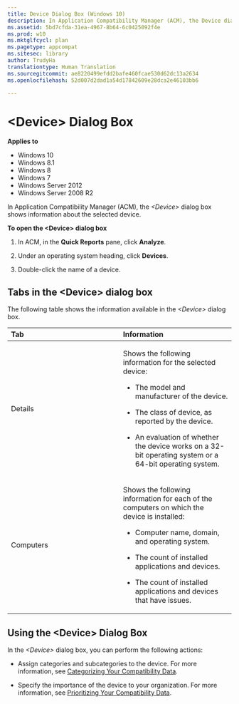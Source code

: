 ```yaml
---
title: Device Dialog Box (Windows 10)
description: In Application Compatibility Manager (ACM), the Device dialog box shows information about the selected device.
ms.assetid: 5bd7cfda-31ea-4967-8b64-6c0425092f4e
ms.prod: w10
ms.mktglfcycl: plan
ms.pagetype: appcompat
ms.sitesec: library
author: TrudyHa
translationtype: Human Translation
ms.sourcegitcommit: ae8220499efdd2bafe460fcae530d62dc13a2634
ms.openlocfilehash: 52d007d2dad1a54d17842609e28dca2e46103bb6

---
```


# &lt;Device&gt; Dialog Box


**Applies to**

-   Windows 10
-   Windows 8.1
-   Windows 8
-   Windows 7
-   Windows Server 2012
-   Windows Server 2008 R2

In Application Compatibility Manager (ACM), the *&lt;Device&gt;* dialog box shows information about the selected device.

**To open the &lt;Device&gt; dialog box**

1.  In ACM, in the **Quick Reports** pane, click **Analyze**.

2.  Under an operating system heading, click **Devices**.

3.  Double-click the name of a device.

## <a href="" id="tabs-in-the--device--dialog-box"></a>Tabs in the &lt;Device&gt; dialog box


The following table shows the information available in the *&lt;Device&gt;* dialog box.

<table>
<colgroup>
<col width="50%" />
<col width="50%" />
</colgroup>
<thead>
<tr class="header">
<th align="left">Tab</th>
<th align="left">Information</th>
</tr>
</thead>
<tbody>
<tr class="odd">
<td align="left"><p>Details</p></td>
<td align="left"><p>Shows the following information for the selected device:</p>
<ul>
<li><p>The model and manufacturer of the device.</p></li>
<li><p>The class of device, as reported by the device.</p></li>
<li><p>An evaluation of whether the device works on a 32-bit operating system or a 64-bit operating system.</p></li>
</ul></td>
</tr>
<tr class="even">
<td align="left"><p>Computers</p></td>
<td align="left"><p>Shows the following information for each of the computers on which the device is installed:</p>
<ul>
<li><p>Computer name, domain, and operating system.</p></li>
<li><p>The count of installed applications and devices.</p></li>
<li><p>The count of installed applications and devices that have issues.</p></li>
</ul></td>
</tr>
</tbody>
</table>

 

## <a href="" id="using-the--device--dialog-box"></a>Using the &lt;Device&gt; Dialog Box


In the *&lt;Device&gt;* dialog box, you can perform the following actions:

-   Assign categories and subcategories to the device. For more information, see [Categorizing Your Compatibility Data](categorizing-your-compatibility-data.md).

-   Specify the importance of the device to your organization. For more information, see [Prioritizing Your Compatibility Data](prioritizing-your-compatibility-data.md).

 

 








<!--HONumber=Jun16_HO4-->


